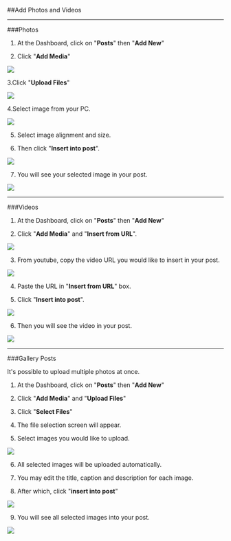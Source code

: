 ##Add Photos and Videos

--------
###Photos

1. At the Dashboard, click on "**Posts**" then "**Add New**" 

2. Click "**Add Media**"

<img src="https://cloud.githubusercontent.com/assets/7699775/7001822/4620c5a4-dc7b-11e4-9a75-9230a0176314.png">

3.Click "**Upload Files**"

<img src="https://cloud.githubusercontent.com/assets/7699775/7001840/a70129f4-dc7b-11e4-81d3-20f53746bb76.png">

4.Select image from your PC.

<img src="https://cloud.githubusercontent.com/assets/7699775/7001874/81d866c8-dc7c-11e4-833b-2705d6c744ae.png">

5. Select image alignment and size. 

6. Then click "**Insert into post**". 

<img src="https://cloud.githubusercontent.com/assets/7699775/7001937/7cdd35f8-dc7d-11e4-9f07-0228a6055bd9.png">

7. You will see your selected image in your post. 

<img src="https://cloud.githubusercontent.com/assets/7699775/7001961/ea5d2db8-dc7d-11e4-98dc-7684ff285222.png">

---------
###Videos

1. At the Dashboard, click on "**Posts**" then "**Add New**" 

2. Click "**Add Media**" and "**Insert from URL**".

<img src="https://cloud.githubusercontent.com/assets/7699775/7002018/ac8188b2-dc7e-11e4-8bb7-fe9e5756135f.png">

3. From youtube, copy the video URL you would like to insert in your post. 

<img src="https://cloud.githubusercontent.com/assets/7699775/7002070/8737b24c-dc7f-11e4-80cc-1638a10f6ee5.png">

4. Paste the URL in "**Insert from URL**" box.

5. Click "**Insert into post**". 

<img src="https://cloud.githubusercontent.com/assets/7699775/7002095/15c6a23e-dc80-11e4-9da7-35585a51bb6c.png">

6. Then you will see the video in your post. 

<img src="https://cloud.githubusercontent.com/assets/7699775/7002119/71d8e622-dc80-11e4-9981-91d7eb3c3877.png">

----------------
###Gallery Posts

It's possible to upload multiple photos at once. 

1. At the Dashboard, click on "**Posts**" then "**Add New**"

2. Click "**Add Media**" and "**Upload Files**"

3. Click "**Select Files**" 

4. The file selection screen will appear. 

5. Select images you would like to upload.

<img src="https://cloud.githubusercontent.com/assets/7699775/7002242/a0d74598-dc82-11e4-9df1-cfd7e27e1a33.png">

6. All selected images will be uploaded automatically. 

7. You may edit the title, caption and description for each image.

8. After which, click "**insert into post**"

<img src="https://cloud.githubusercontent.com/assets/7699775/7002308/b3c66bce-dc83-11e4-8b37-d2de0cee01f2.png">

9. You will see all selected images into your post.

<img src="https://cloud.githubusercontent.com/assets/7699775/7002333/014acf0c-dc84-11e4-8328-5a458658f45f.png">

